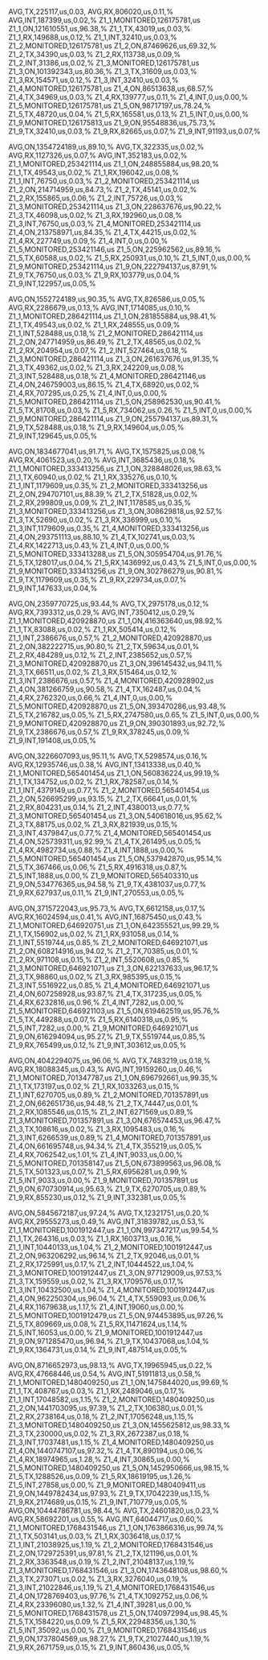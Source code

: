 AVG,TX,225117,us,0.03,
AVG,RX,806020,us,0.11,%
AVG,INT,187399,us,0.02,%
Z1_1,MONITORED,126175781,us
Z1_1,ON,121610551,us,96.38,%
Z1_1,TX,43019,us,0.03,%
Z1_1,RX,149688,us,0.12,%
Z1_1,INT,32410,us,0.03,%
Z1_2,MONITORED,126175781,us
Z1_2,ON,87469626,us,69.32,%
Z1_2,TX,34390,us,0.03,%
Z1_2,RX,113738,us,0.09,%
Z1_2,INT,31386,us,0.02,%
Z1_3,MONITORED,126175781,us
Z1_3,ON,101392343,us,80.36,%
Z1_3,TX,31609,us,0.03,%
Z1_3,RX,154571,us,0.12,%
Z1_3,INT,32410,us,0.03,%
Z1_4,MONITORED,126175781,us
Z1_4,ON,86513638,us,68.57,%
Z1_4,TX,34969,us,0.03,%
Z1_4,RX,139777,us,0.11,%
Z1_4,INT,0,us,0.00,%
Z1_5,MONITORED,126175781,us
Z1_5,ON,98717197,us,78.24,%
Z1_5,TX,48720,us,0.04,%
Z1_5,RX,165581,us,0.13,%
Z1_5,INT,0,us,0.00,%
Z1_9,MONITORED,126175813,us
Z1_9,ON,95548836,us,75.73,%
Z1_9,TX,32410,us,0.03,%
Z1_9,RX,82665,us,0.07,%
Z1_9,INT,91193,us,0.07,%

AVG,ON,1354724189,us,89.10,%
AVG,TX,322335,us,0.02,%
AVG,RX,1127326,us,0.07,%
AVG,INT,352183,us,0.02,%
Z1_1,MONITORED,253421114,us
Z1_1,ON,248855884,us,98.20,%
Z1_1,TX,49543,us,0.02,%
Z1_1,RX,196042,us,0.08,%
Z1_1,INT,76750,us,0.03,%
Z1_2,MONITORED,253421114,us
Z1_2,ON,214714959,us,84.73,%
Z1_2,TX,45141,us,0.02,%
Z1_2,RX,155865,us,0.06,%
Z1_2,INT,75726,us,0.03,%
Z1_3,MONITORED,253421114,us
Z1_3,ON,228637676,us,90.22,%
Z1_3,TX,46098,us,0.02,%
Z1_3,RX,192960,us,0.08,%
Z1_3,INT,76750,us,0.03,%
Z1_4,MONITORED,253421114,us
Z1_4,ON,213758971,us,84.35,%
Z1_4,TX,44215,us,0.02,%
Z1_4,RX,227749,us,0.09,%
Z1_4,INT,0,us,0.00,%
Z1_5,MONITORED,253421146,us
Z1_5,ON,225962562,us,89.16,%
Z1_5,TX,60588,us,0.02,%
Z1_5,RX,250931,us,0.10,%
Z1_5,INT,0,us,0.00,%
Z1_9,MONITORED,253421114,us
Z1_9,ON,222794137,us,87.91,%
Z1_9,TX,76750,us,0.03,%
Z1_9,RX,103779,us,0.04,%
Z1_9,INT,122957,us,0.05,%


AVG,ON,1552724189,us,90.35,%
AVG,TX,826586,us,0.05,%
AVG,RX,2286679,us,0.13,%
AVG,INT,1714085,us,0.10,%
Z1_1,MONITORED,286421114,us
Z1_1,ON,281855884,us,98.41,%
Z1_1,TX,49543,us,0.02,%
Z1_1,RX,248555,us,0.09,%
Z1_1,INT,528488,us,0.18,%
Z1_2,MONITORED,286421114,us
Z1_2,ON,247714959,us,86.49,%
Z1_2,TX,48565,us,0.02,%
Z1_2,RX,204954,us,0.07,%
Z1_2,INT,527464,us,0.18,%
Z1_3,MONITORED,286421114,us
Z1_3,ON,261637676,us,91.35,%
Z1_3,TX,49362,us,0.02,%
Z1_3,RX,242209,us,0.08,%
Z1_3,INT,528488,us,0.18,%
Z1_4,MONITORED,286421146,us
Z1_4,ON,246759003,us,86.15,%
Z1_4,TX,68920,us,0.02,%
Z1_4,RX,707295,us,0.25,%
Z1_4,INT,0,us,0.00,%
Z1_5,MONITORED,286421114,us
Z1_5,ON,258962530,us,90.41,%
Z1_5,TX,81708,us,0.03,%
Z1_5,RX,734062,us,0.26,%
Z1_5,INT,0,us,0.00,%
Z1_9,MONITORED,286421114,us
Z1_9,ON,255794137,us,89.31,%
Z1_9,TX,528488,us,0.18,%
Z1_9,RX,149604,us,0.05,%
Z1_9,INT,129645,us,0.05,%


AVG,ON,1834677041,us,91.71,%
AVG,TX,1575825,us,0.08,%
AVG,RX,4061523,us,0.20,%
AVG,INT,3685436,us,0.18,%
Z1_1,MONITORED,333413256,us
Z1_1,ON,328848026,us,98.63,%
Z1_1,TX,60940,us,0.02,%
Z1_1,RX,335276,us,0.10,%
Z1_1,INT,1179609,us,0.35,%
Z1_2,MONITORED,333413256,us
Z1_2,ON,294707101,us,88.39,%
Z1_2,TX,51828,us,0.02,%
Z1_2,RX,299809,us,0.09,%
Z1_2,INT,1178585,us,0.35,%
Z1_3,MONITORED,333413256,us
Z1_3,ON,308629818,us,92.57,%
Z1_3,TX,52690,us,0.02,%
Z1_3,RX,336999,us,0.10,%
Z1_3,INT,1179609,us,0.35,%
Z1_4,MONITORED,333413256,us
Z1_4,ON,293751113,us,88.10,%
Z1_4,TX,102741,us,0.03,%
Z1_4,RX,1422713,us,0.43,%
Z1_4,INT,0,us,0.00,%
Z1_5,MONITORED,333413288,us
Z1_5,ON,305954704,us,91.76,%
Z1_5,TX,128017,us,0.04,%
Z1_5,RX,1436992,us,0.43,%
Z1_5,INT,0,us,0.00,%
Z1_9,MONITORED,333413256,us
Z1_9,ON,302786279,us,90.81,%
Z1_9,TX,1179609,us,0.35,%
Z1_9,RX,229734,us,0.07,%
Z1_9,INT,147633,us,0.04,%


AVG,ON,2359770725,us,93.44,%
AVG,TX,2975178,us,0.12,%
AVG,RX,7393312,us,0.29,%
AVG,INT,7350412,us,0.29,%
Z1_1,MONITORED,420928870,us
Z1_1,ON,416363640,us,98.92,%
Z1_1,TX,83088,us,0.02,%
Z1_1,RX,505414,us,0.12,%
Z1_1,INT,2386676,us,0.57,%
Z1_2,MONITORED,420928870,us
Z1_2,ON,382222715,us,90.80,%
Z1_2,TX,59634,us,0.01,%
Z1_2,RX,484289,us,0.12,%
Z1_2,INT,2385652,us,0.57,%
Z1_3,MONITORED,420928870,us
Z1_3,ON,396145432,us,94.11,%
Z1_3,TX,66511,us,0.02,%
Z1_3,RX,515464,us,0.12,%
Z1_3,INT,2386676,us,0.57,%
Z1_4,MONITORED,420928902,us
Z1_4,ON,381266759,us,90.58,%
Z1_4,TX,162487,us,0.04,%
Z1_4,RX,2762320,us,0.66,%
Z1_4,INT,0,us,0.00,%
Z1_5,MONITORED,420928870,us
Z1_5,ON,393470286,us,93.48,%
Z1_5,TX,216782,us,0.05,%
Z1_5,RX,2747580,us,0.65,%
Z1_5,INT,0,us,0.00,%
Z1_9,MONITORED,420928870,us
Z1_9,ON,390301893,us,92.72,%
Z1_9,TX,2386676,us,0.57,%
Z1_9,RX,378245,us,0.09,%
Z1_9,INT,191408,us,0.05,%


AVG,ON,3226607093,us,95.11,%
AVG,TX,5298574,us,0.16,%
AVG,RX,12935746,us,0.38,%
AVG,INT,13413338,us,0.40,%
Z1_1,MONITORED,565401454,us
Z1_1,ON,560836224,us,99.19,%
Z1_1,TX,134752,us,0.02,%
Z1_1,RX,782587,us,0.14,%
Z1_1,INT,4379149,us,0.77,%
Z1_2,MONITORED,565401454,us
Z1_2,ON,526695299,us,93.15,%
Z1_2,TX,66641,us,0.01,%
Z1_2,RX,804231,us,0.14,%
Z1_2,INT,4380013,us,0.77,%
Z1_3,MONITORED,565401454,us
Z1_3,ON,540618016,us,95.62,%
Z1_3,TX,88175,us,0.02,%
Z1_3,RX,821939,us,0.15,%
Z1_3,INT,4379847,us,0.77,%
Z1_4,MONITORED,565401454,us
Z1_4,ON,525739311,us,92.99,%
Z1_4,TX,261495,us,0.05,%
Z1_4,RX,4982734,us,0.88,%
Z1_4,INT,1888,us,0.00,%
Z1_5,MONITORED,565401454,us
Z1_5,ON,537942870,us,95.14,%
Z1_5,TX,367466,us,0.06,%
Z1_5,RX,4916318,us,0.87,%
Z1_5,INT,1888,us,0.00,%
Z1_9,MONITORED,565403310,us
Z1_9,ON,534776365,us,94.58,%
Z1_9,TX,4381037,us,0.77,%
Z1_9,RX,627937,us,0.11,%
Z1_9,INT,270553,us,0.05,%

AVG,ON,3715722043,us,95.73,%
AVG,TX,6612158,us,0.17,%
AVG,RX,16024594,us,0.41,%
AVG,INT,16875450,us,0.43,%
Z1_1,MONITORED,646920751,us
Z1_1,ON,642355521,us,99.29,%
Z1_1,TX,156902,us,0.02,%
Z1_1,RX,931058,us,0.14,%
Z1_1,INT,5519744,us,0.85,%
Z1_2,MONITORED,646921071,us
Z1_2,ON,608214916,us,94.02,%
Z1_2,TX,70385,us,0.01,%
Z1_2,RX,971108,us,0.15,%
Z1_2,INT,5520608,us,0.85,%
Z1_3,MONITORED,646921071,us
Z1_3,ON,622137633,us,96.17,%
Z1_3,TX,98860,us,0.02,%
Z1_3,RX,985395,us,0.15,%
Z1_3,INT,5516922,us,0.85,%
Z1_4,MONITORED,646921071,us
Z1_4,ON,607258928,us,93.87,%
Z1_4,TX,317235,us,0.05,%
Z1_4,RX,6232816,us,0.96,%
Z1_4,INT,7282,us,0.00,%
Z1_5,MONITORED,646921103,us
Z1_5,ON,619462519,us,95.76,%
Z1_5,TX,449288,us,0.07,%
Z1_5,RX,6140318,us,0.95,%
Z1_5,INT,7282,us,0.00,%
Z1_9,MONITORED,646921071,us
Z1_9,ON,616294094,us,95.27,%
Z1_9,TX,5519744,us,0.85,%
Z1_9,RX,765499,us,0.12,%
Z1_9,INT,303612,us,0.05,%


AVG,ON,4042294075,us,96.06,%
AVG,TX,7483219,us,0.18,%
AVG,RX,18088345,us,0.43,%
AVG,INT,19159260,us,0.46,%
Z1_1,MONITORED,701347787,us
Z1_1,ON,696792661,us,99.35,%
Z1_1,TX,173197,us,0.02,%
Z1_1,RX,1033263,us,0.15,%
Z1_1,INT,6270705,us,0.89,%
Z1_2,MONITORED,701357891,us
Z1_2,ON,662651736,us,94.48,%
Z1_2,TX,74447,us,0.01,%
Z1_2,RX,1085546,us,0.15,%
Z1_2,INT,6271569,us,0.89,%
Z1_3,MONITORED,701357891,us
Z1_3,ON,676574453,us,96.47,%
Z1_3,TX,108616,us,0.02,%
Z1_3,RX,1095483,us,0.16,%
Z1_3,INT,6266539,us,0.89,%
Z1_4,MONITORED,701357891,us
Z1_4,ON,661695748,us,94.34,%
Z1_4,TX,355219,us,0.05,%
Z1_4,RX,7062542,us,1.01,%
Z1_4,INT,9033,us,0.00,%
Z1_5,MONITORED,701358147,us
Z1_5,ON,673899563,us,96.08,%
Z1_5,TX,501323,us,0.07,%
Z1_5,RX,6956281,us,0.99,%
Z1_5,INT,9033,us,0.00,%
Z1_9,MONITORED,701357891,us
Z1_9,ON,670730914,us,95.63,%
Z1_9,TX,6270705,us,0.89,%
Z1_9,RX,855230,us,0.12,%
Z1_9,INT,332381,us,0.05,%


AVG,ON,5845672187,us,97.24,%
AVG,TX,12321751,us,0.20,%
AVG,RX,29555273,us,0.49,%
AVG,INT,31839782,us,0.53,%
Z1_1,MONITORED,1001912447,us
Z1_1,ON,997347217,us,99.54,%
Z1_1,TX,264316,us,0.03,%
Z1_1,RX,1603713,us,0.16,%
Z1_1,INT,10440133,us,1.04,%
Z1_2,MONITORED,1001912447,us
Z1_2,ON,963206292,us,96.14,%
Z1_2,TX,92046,us,0.01,%
Z1_2,RX,1725991,us,0.17,%
Z1_2,INT,10444522,us,1.04,%
Z1_3,MONITORED,1001912447,us
Z1_3,ON,977129009,us,97.53,%
Z1_3,TX,159559,us,0.02,%
Z1_3,RX,1709576,us,0.17,%
Z1_3,INT,10432500,us,1.04,%
Z1_4,MONITORED,1001912447,us
Z1_4,ON,962250304,us,96.04,%
Z1_4,TX,559093,us,0.06,%
Z1_4,RX,11679638,us,1.17,%
Z1_4,INT,19060,us,0.00,%
Z1_5,MONITORED,1001912479,us
Z1_5,ON,974453895,us,97.26,%
Z1_5,TX,809669,us,0.08,%
Z1_5,RX,11471624,us,1.14,%
Z1_5,INT,16053,us,0.00,%
Z1_9,MONITORED,1001912447,us
Z1_9,ON,971285470,us,96.94,%
Z1_9,TX,10437068,us,1.04,%
Z1_9,RX,1364731,us,0.14,%
Z1_9,INT,487514,us,0.05,%


AVG,ON,8716652973,us,98.13,%
AVG,TX,19965945,us,0.22,%
AVG,RX,47668446,us,0.54,%
AVG,INT,51911813,us,0.58,%
Z1_1,MONITORED,1480409250,us
Z1_1,ON,1475844020,us,99.69,%
Z1_1,TX,408767,us,0.03,%
Z1_1,RX,2489046,us,0.17,%
Z1_1,INT,17048582,us,1.15,%
Z1_2,MONITORED,1480409250,us
Z1_2,ON,1441703095,us,97.39,%
Z1_2,TX,106380,us,0.01,%
Z1_2,RX,2738164,us,0.18,%
Z1_2,INT,17056248,us,1.15,%
Z1_3,MONITORED,1480409250,us
Z1_3,ON,1455625812,us,98.33,%
Z1_3,TX,230000,us,0.02,%
Z1_3,RX,2672387,us,0.18,%
Z1_3,INT,17037481,us,1.15,%
Z1_4,MONITORED,1480409250,us
Z1_4,ON,1440747107,us,97.32,%
Z1_4,TX,890194,us,0.06,%
Z1_4,RX,18974965,us,1.28,%
Z1_4,INT,30865,us,0.00,%
Z1_5,MONITORED,1480409250,us
Z1_5,ON,1452950666,us,98.15,%
Z1_5,TX,1288526,us,0.09,%
Z1_5,RX,18619195,us,1.26,%
Z1_5,INT,27858,us,0.00,%
Z1_9,MONITORED,1480409411,us
Z1_9,ON,1449782434,us,97.93,%
Z1_9,TX,17042239,us,1.15,%
Z1_9,RX,2174689,us,0.15,%
Z1_9,INT,710779,us,0.05,%
AVG,ON,10444786781,us,98.44,%
AVG,TX,24601820,us,0.23,%
AVG,RX,58692201,us,0.55,%
AVG,INT,64044717,us,0.60,%
Z1_1,MONITORED,1768431546,us
Z1_1,ON,1763866316,us,99.74,%
Z1_1,TX,503141,us,0.03,%
Z1_1,RX,3036418,us,0.17,%
Z1_1,INT,21038925,us,1.19,%
Z1_2,MONITORED,1768431546,us
Z1_2,ON,1729725391,us,97.81,%
Z1_2,TX,121196,us,0.01,%
Z1_2,RX,3363548,us,0.19,%
Z1_2,INT,21048137,us,1.19,%
Z1_3,MONITORED,1768431546,us
Z1_3,ON,1743648108,us,98.60,%
Z1_3,TX,273071,us,0.02,%
Z1_3,RX,3276040,us,0.19,%
Z1_3,INT,21022846,us,1.19,%
Z1_4,MONITORED,1768431546,us
Z1_4,ON,1728769403,us,97.76,%
Z1_4,TX,1092752,us,0.06,%
Z1_4,RX,23396080,us,1.32,%
Z1_4,INT,39281,us,0.00,%
Z1_5,MONITORED,1768431578,us
Z1_5,ON,1740972994,us,98.45,%
Z1_5,TX,1584220,us,0.09,%
Z1_5,RX,22948356,us,1.30,%
Z1_5,INT,35092,us,0.00,%
Z1_9,MONITORED,1768431546,us
Z1_9,ON,1737804569,us,98.27,%
Z1_9,TX,21027440,us,1.19,%
Z1_9,RX,2671759,us,0.15,%
Z1_9,INT,860436,us,0.05,%
